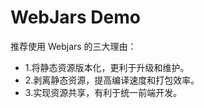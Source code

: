 # WebJars Demo
推荐使用 Webjars 的三大理由：  
- 1.将静态资源版本化，更利于升级和维护。
- 2.剥离静态资源，提高编译速度和打包效率。
- 3.实现资源共享，有利于统一前端开发。
